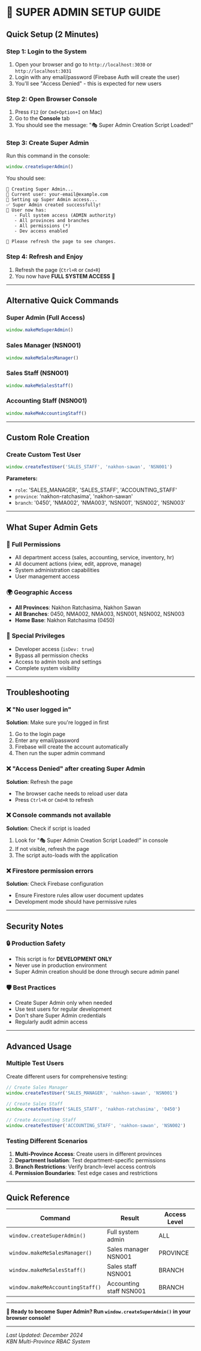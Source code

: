 # 🚀 SUPER ADMIN SETUP GUIDE

## Quick Setup (2 Minutes)

### Step 1: Login to the System
1. Open your browser and go to `http://localhost:3030` or `http://localhost:3031`
2. Login with any email/password (Firebase Auth will create the user)
3. You'll see "Access Denied" - this is expected for new users

### Step 2: Open Browser Console
1. Press `F12` (or `Cmd+Option+I` on Mac)
2. Go to the **Console** tab
3. You should see the message: "🎭 Super Admin Creation Script Loaded!"

### Step 3: Create Super Admin
Run this command in the console:
```javascript
window.createSuperAdmin()
```

You should see:
```
🚀 Creating Super Admin...
👤 Current user: your-email@example.com
🔧 Setting up Super Admin access...
✅ Super Admin created successfully!
🎯 User now has:
   - Full system access (ADMIN authority)
   - All provinces and branches
   - All permissions (*)
   - Dev access enabled

🔄 Please refresh the page to see changes.
```

### Step 4: Refresh and Enjoy
1. Refresh the page (`Ctrl+R` or `Cmd+R`)
2. You now have **FULL SYSTEM ACCESS** 🎉

---

## Alternative Quick Commands

### Super Admin (Full Access)
```javascript
window.makeMeSuperAdmin()
```

### Sales Manager (NSN001)
```javascript
window.makeMeSalesManager()
```

### Sales Staff (NSN001)
```javascript
window.makeMeSalesStaff()
```

### Accounting Staff (NSN001)
```javascript
window.makeMeAccountingStaff()
```

---

## Custom Role Creation

### Create Custom Test User
```javascript
window.createTestUser('SALES_STAFF', 'nakhon-sawan', 'NSN001')
```

**Parameters:**
- `role`: 'SALES_MANAGER', 'SALES_STAFF', 'ACCOUNTING_STAFF'
- `province`: 'nakhon-ratchasima', 'nakhon-sawan'
- `branch`: '0450', 'NMA002', 'NMA003', 'NSN001', 'NSN002', 'NSN003'

---

## What Super Admin Gets

### 🔐 **Full Permissions**
- All department access (sales, accounting, service, inventory, hr)
- All document actions (view, edit, approve, manage)
- System administration capabilities
- User management access

### 🌍 **Geographic Access**
- **All Provinces**: Nakhon Ratchasima, Nakhon Sawan
- **All Branches**: 0450, NMA002, NMA003, NSN001, NSN002, NSN003
- **Home Base**: Nakhon Ratchasima (0450)

### 🎯 **Special Privileges**
- Developer access (`isDev: true`)
- Bypass all permission checks
- Access to admin tools and settings
- Complete system visibility

---

## Troubleshooting

### ❌ "No user logged in"
**Solution**: Make sure you're logged in first
1. Go to the login page
2. Enter any email/password
3. Firebase will create the account automatically
4. Then run the super admin command

### ❌ "Access Denied" after creating Super Admin
**Solution**: Refresh the page
- The browser cache needs to reload user data
- Press `Ctrl+R` or `Cmd+R` to refresh

### ❌ Console commands not available
**Solution**: Check if script is loaded
1. Look for "🎭 Super Admin Creation Script Loaded!" in console
2. If not visible, refresh the page
3. The script auto-loads with the application

### ❌ Firestore permission errors
**Solution**: Check Firebase configuration
- Ensure Firestore rules allow user document updates
- Development mode should have permissive rules

---

## Security Notes

### 🔒 **Production Safety**
- This script is for **DEVELOPMENT ONLY**
- Never use in production environment
- Super Admin creation should be done through secure admin panel

### 🛡️ **Best Practices**
- Create Super Admin only when needed
- Use test users for regular development
- Don't share Super Admin credentials
- Regularly audit admin access

---

## Advanced Usage

### Multiple Test Users
Create different users for comprehensive testing:

```javascript
// Create Sales Manager
window.createTestUser('SALES_MANAGER', 'nakhon-sawan', 'NSN001')

// Create Sales Staff  
window.createTestUser('SALES_STAFF', 'nakhon-ratchasima', '0450')

// Create Accounting Staff
window.createTestUser('ACCOUNTING_STAFF', 'nakhon-sawan', 'NSN002')
```

### Testing Different Scenarios
1. **Multi-Province Access**: Create users in different provinces
2. **Department Isolation**: Test department-specific permissions
3. **Branch Restrictions**: Verify branch-level access controls
4. **Permission Boundaries**: Test edge cases and restrictions

---

## Quick Reference

| Command | Result | Access Level |
|---------|--------|--------------|
| `window.createSuperAdmin()` | Full system admin | ALL |
| `window.makeMeSalesManager()` | Sales manager NSN001 | PROVINCE |
| `window.makeMeSalesStaff()` | Sales staff NSN001 | BRANCH |
| `window.makeMeAccountingStaff()` | Accounting staff NSN001 | BRANCH |

---

**🎯 Ready to become Super Admin? Run `window.createSuperAdmin()` in your browser console!**

---

_Last Updated: December 2024_  
_KBN Multi-Province RBAC System_ 